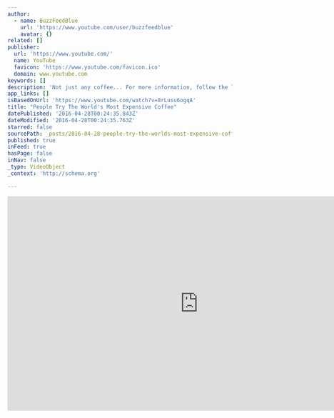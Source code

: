 ```yaml
---
author:
  - name: BuzzFeedBlue
    url: 'https://www.youtube.com/user/buzzfeedblue'
    avatar: {}
related: []
publisher:
  url: 'https://www.youtube.com/'
  name: YouTube
  favicon: 'https://www.youtube.com/favicon.ico'
  domain: www.youtube.com
keywords: []
description: 'Not just any coffee... For more information, follow the links below: http://www.bbc.com/news/uk-england-london-24034029 http://world.time.com/2013/10/02/the-worlds-most-expensive-coffee-is-a-cruel-cynical-scam/ Check out more awesome videos at BuzzFeedBlue! http://bit.ly/YTbuzzfeedblue MUSIC FIREWALK AUDIO NETWORK Made by BFMP www.buzzfeed.com/videoteam Film Footage courtesy of Shutterstock, Inc. BY: Kosin Sukhum GET MORE BUZZFEED www.buzzfeed.com/videoteam www.facebook.com/buzzfeedvideo www.instagram.com/buzzfeedvideo www.buzzfeed.com/video www.youtube.com/buzzfeedvideo www.youtube.com/buzzfeedyellow www.youtube.com/buzzfeedblue www.youtube.com/buzzfeedviolet BUZZFEED BLUE Bite-size knowledge for a big world from the BuzzFeed crew.'
app_links: []
isBasedOnUrl: 'https://www.youtube.com/watch?v=8rLusu6ogqA'
title: "People Try The World's Most Expensive Coffee"
datePublished: '2016-04-28T00:24:35.843Z'
dateModified: '2016-04-28T00:24:35.763Z'
starred: false
sourcePath: _posts/2016-04-28-people-try-the-worlds-most-expensive-coffee.md
published: true
inFeed: true
hasPage: false
inNav: false
_type: VideoObject
_context: 'http://schema.org'

---
```

<iframe src="https://cdn.embedly.com/widgets/media.html?src=https%3A%2F%2Fwww.youtube.com%2Fembed%2F8rLusu6ogqA%3Ffeature%3Doembed&amp;url=https%3A%2F%2Fwww.youtube.com%2Fwatch%3Fv%3D8rLusu6ogqA&amp;image=https%3A%2F%2Fi.ytimg.com%2Fvi%2F8rLusu6ogqA%2Fhqdefault.jpg&amp;key=b7d04c9b404c499eba89ee7072e1c4f7&amp;type=text%2Fhtml&amp;schema=youtube" width="854" height="480" scrolling="no" frameborder="0" allowfullscreen="" style=""></iframe>